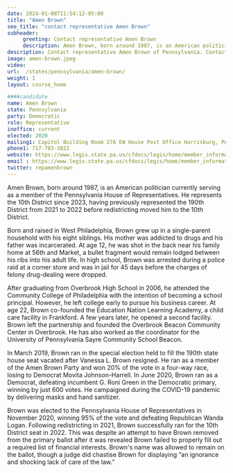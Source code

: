 ```yaml
---
date: 2024-01-08T11:54:12-05:00
title: "Amen Brown"
seo_title: "contact representative Amen Brown"
subheader:
     greeting: Contact representative Amen Brown
     description: Amen Brown, born around 1987, is an American politician currently serving as a member of the Pennsylvania House of Representatives. He represents the 10th District since 2023, having previously represented the 190th District from 2021 to 2022 before redistricting moved him to the 10th District.
description: Contact representative Amen Brown of Pennsylvania. Contact information for Amen Brown includes email address, phone number, and mailing address.
image: amen-brown.jpeg
video:
url:  /states/pennsylvania/amen-brown/
weight: 1
layout: course_home

####candidate
name: Amen Brown
state: Pennsylvania
party: Democratic
role: Representative
inoffice: current
elected: 2020
mailing1: Capitol Building Room 27A EW House Post Office Harrisburg, PA 17120
phone1: 717-783-3822
website: https://www.legis.state.pa.us/cfdocs/legis/home/member_information/House_bio.cfm?id=1919/
email : https://www.legis.state.pa.us/cfdocs/legis/home/member_information/House_bio.cfm?id=1919/
twitter: repamenbrown
---
```


Amen Brown, born around 1987, is an American politician currently serving as a member of the Pennsylvania House of Representatives. He represents the 10th District since 2023, having previously represented the 190th District from 2021 to 2022 before redistricting moved him to the 10th District.

Born and raised in West Philadelphia, Brown grew up in a single-parent household with his eight siblings. His mother was addicted to drugs and his father was incarcerated. At age 12, he was shot in the back near his family home at 56th and Market, a bullet fragment would remain lodged between his ribs into his adult life. In high school, Brown was arrested during a police raid at a corner store and was in jail for 45 days before the charges of felony drug-dealing were dropped.

After graduating from Overbrook High School in 2006, he attended the Community College of Philadelphia with the intention of becoming a school principal. However, he left college early to pursue his business career. At age 22, Brown co-founded the Education Nation Learning Academy, a child care facility in Frankford. A few years later, he opened a second facility. Brown left the partnership and founded the Overbrook Beacon Community Center in Overbrook. He has also worked as the coordinator for the University of Pennsylvania Sayre Community School Beacon.

In March 2019, Brown ran in the special election held to fill the 190th state house seat vacated after Vanessa L. Brown resigned. He ran as a member of the Amen Brown Party and won 20% of the vote in a four-way race, losing to Democrat Movita Johnson-Harrell. In June 2020, Brown ran as a Democrat, defeating incumbent G. Roni Green in the Democratic primary, winning by just 600 votes. He campaigned during the COVID-19 pandemic by delivering masks and hand sanitizer.

Brown was elected to the Pennsylvania House of Representatives in November 2020, winning 95% of the vote and defeating Republican Wanda Logan. Following redistricting in 2021, Brown successfully ran for the 10th District seat in 2022. This was despite an attempt to have Brown removed from the primary ballot after it was revealed Brown failed to properly fill out a required list of financial interests. Brown's name was allowed to remain on the ballot, though a judge did chastise Brown for displaying “an ignorance and shocking lack of care of the law.”

